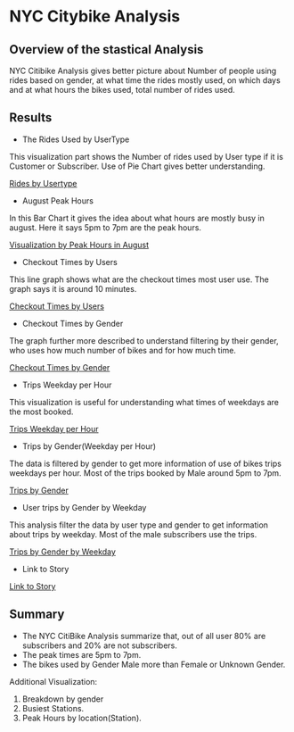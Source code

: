 # NYC Citybike Analysis

## Overview of the stastical Analysis

NYC Citibike Analysis gives better picture about Number of people using rides based on gender, at what time the rides mostly used, on which days and at what hours the bikes used, total number of rides used.

## Results

* The Rides Used by UserType

This visualization part shows the Number of rides used by User type if it is Customer or Subscriber. Use of Pie Chart gives better understanding. 

[Rides by Usertype](https://public.tableau.com/app/profile/rachana.dharangutti5869/viz/CustomerType_16323757474090/Customers)

* August Peak Hours

In this Bar Chart it gives the idea about what hours are mostly busy in august. Here it says 5pm to 7pm are the peak hours.

[Visualization by Peak Hours in August](https://public.tableau.com/app/profile/rachana.dharangutti5869/viz/PeakhoursinAugust/AugustPeakHours) 
	
* Checkout Times by Users

This line graph shows what are the checkout times most user use. The graph says it is around 10 minutes.

[Checkout Times by Users](https://public.tableau.com/app/profile/rachana.dharangutti5869/viz/CheckoutTimesforUsers_16323699295830/CheckoutTimesforUsers)

* Checkout Times by Gender

The graph further more described to understand filtering by their gender, who uses how much number of bikes and for how much time.  

[Checkout Times by Gender](https://public.tableau.com/app/profile/rachana.dharangutti5869/viz/CheckoutTimesbyGender_16323702121570/CheckoutTimesbyGender)

* Trips Weekday per Hour

This visualization is useful for understanding what times of weekdays are the most booked.

[Trips Weekday per Hour](https://public.tableau.com/app/profile/rachana.dharangutti5869/viz/TripsbyWeekdayperHour_16323712170150/TripsbyWeekdayperHour)

* Trips by Gender(Weekday per Hour)

The data is filtered by gender to get more information of use of bikes trips weekdays per hour. Most of the trips booked by Male around 5pm to 7pm.

[Trips by Gender](https://public.tableau.com/app/profile/rachana.dharangutti5869/viz/TripsbyGenderWeekdayperHour_16323711365060/TripsbyGenderWeekdayperHour)

* User trips by Gender by Weekday

This analysis filter the data by user type and gender to get information about trips by weekday.
Most of the male subscribers use the trips.

[Trips by Gender by Weekday](https://public.tableau.com/app/profile/rachana.dharangutti5869/viz/UserTripsbyGenderbyWeekday_16323718510910/UserTripsbyGenderbyWeekday)


* Link to Story 

[Link to Story](https://public.tableau.com/app/profile/rachana.dharangutti5869/viz/StoryBike-sharingprograminDesMoines/StoryBike-SharingprograminDesMoines)

## Summary 

* The NYC CitiBike Analysis summarize that, out of all user 80% are subscribers and 20% are not subscribers. 
* The peak times are 5pm to 7pm.
* The bikes used by Gender Male more than Female or Unknown Gender.

Additional Visualization:
1. Breakdown by gender 
2. Busiest Stations.
3. Peak Hours by location(Station).
